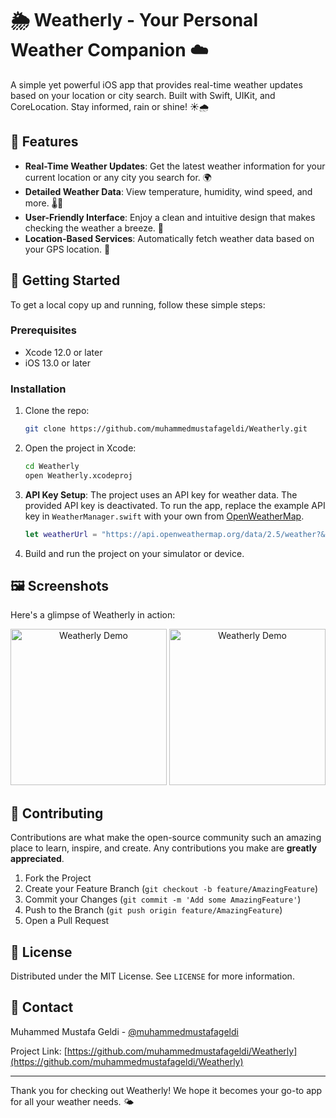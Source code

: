 # 🌦️ Weatherly - Your Personal Weather Companion ☁️

A simple yet powerful iOS app that provides real-time weather updates based on your location or city search. Built with Swift, UIKit, and CoreLocation. Stay informed, rain or shine! ☀️🌧️

## 📱 Features

- **Real-Time Weather Updates**: Get the latest weather information for your current location or any city you search for. 🌍
- **Detailed Weather Data**: View temperature, humidity, wind speed, and more. 🌡️💨
- **User-Friendly Interface**: Enjoy a clean and intuitive design that makes checking the weather a breeze. 🌈
- **Location-Based Services**: Automatically fetch weather data based on your GPS location. 📍

## 🚀 Getting Started

To get a local copy up and running, follow these simple steps:

### Prerequisites

- Xcode 12.0 or later
- iOS 13.0 or later

### Installation

1. Clone the repo:
   ```bash
   git clone https://github.com/muhammedmustafageldi/Weatherly.git
   ```
2. Open the project in Xcode:
   ```bash
   cd Weatherly
   open Weatherly.xcodeproj
   ```
3. **API Key Setup**: The project uses an API key for weather data. The provided API key is deactivated. To run the app, replace the example API key in `WeatherManager.swift` with your own from [OpenWeatherMap](https://openweathermap.org/).
   ```swift
   let weatherUrl = "https://api.openweathermap.org/data/2.5/weather?&appid=YOUR_API_KEY&units=metric"
   ```
4. Build and run the project on your simulator or device.

## 🖼️ Screenshots

Here's a glimpse of Weatherly in action:

<p align="center">
   <img src="https://github.com/muhammedmustafageldi/My-ScreenShots-Files/blob/main/Screnshots/Weatherly/1.png" alt="Weatherly Demo" width="250">
   <img src="https://github.com/muhammedmustafageldi/My-ScreenShots-Files/blob/main/Screnshots/Weatherly/2.png" alt="Weatherly Demo" width="250">
</p>

## 🤝 Contributing

Contributions are what make the open-source community such an amazing place to learn, inspire, and create. Any contributions you make are **greatly appreciated**.

1. Fork the Project
2. Create your Feature Branch (`git checkout -b feature/AmazingFeature`)
3. Commit your Changes (`git commit -m 'Add some AmazingFeature'`)
4. Push to the Branch (`git push origin feature/AmazingFeature`)
5. Open a Pull Request

## 📄 License

Distributed under the MIT License. See `LICENSE` for more information.

## 📧 Contact

Muhammed Mustafa Geldi - [@muhammedmustafageldi](https://github.com/muhammedmustafageldi)

Project Link: [https://github.com/muhammedmustafageldi/Weatherly](https://github.com/muhammedmustafageldi/Weatherly)

---

Thank you for checking out Weatherly! We hope it becomes your go-to app for all your weather needs. 🌤️
